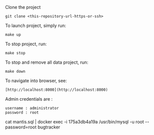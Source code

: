 
Clone the project

```
git clone <this-repository-url-https-or-ssh>
```

To launch project, simply run:

```
make up
```

To stop project, run:

```
make stop
```

To stop and remove all data project, run:

```
make down
```

To navigate into browser, see:

```
[http://localhost:8000](http://localhost:8000)
```

Admin credentials are :

```
username : administrator
password : root
```


cat mantis.sql | docker exec -i 175a3db4a19a /usr/bin/mysql -u root --password=root bugtracker
